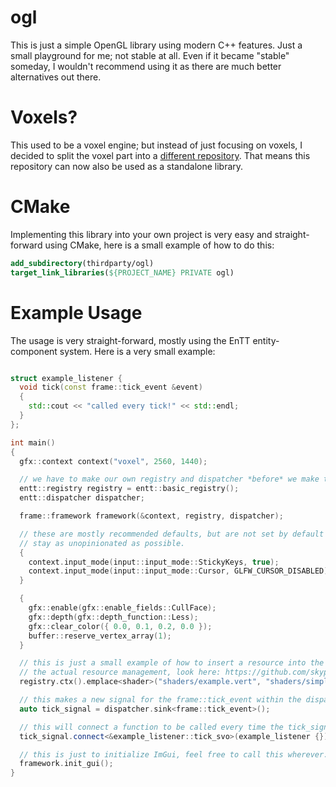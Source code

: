 # ogl

This is just a simple OpenGL library using modern C++ features. Just a small playground for me; not stable at all. Even if it became "stable" someday, I wouldn't recommend using it as there are much better alternatives out there.

# Voxels?

This used to be a voxel engine; but instead of just focusing on voxels, I decided to split the voxel part into a [different repository](https://github.com/therealnv6/voxels-ogl). That means this repository can now also be used as a standalone library.

# CMake

Implementing this library into your own project is very easy and straight-forward using CMake, here is a small example of how to do this:

```cmake
add_subdirectory(thirdparty/ogl)
target_link_libraries(${PROJECT_NAME} PRIVATE ogl)
```

# Example Usage

The usage is very straight-forward, mostly using the EnTT entity-component system. Here is a very small example:

```cpp

struct example_listener {
  void tick(const frame::tick_event &event)
  {
    std::cout << "called every tick!" << std::endl;
  }
};

int main()
{
  gfx::context context("voxel", 2560, 1440);

  // we have to make our own registry and dispatcher *before* we make the framework, as the framework needs these.  
  entt::registry registry = entt::basic_registry();
  entt::dispatcher dispatcher;

  frame::framework framework(&context, registry, dispatcher);

  // these are mostly recommended defaults, but are not set by default to 
  // stay as unopinionated as possible.
  {
    context.input_mode(input::input_mode::StickyKeys, true);
    context.input_mode(input::input_mode::Cursor, GLFW_CURSOR_DISABLED);
  }

  {
    gfx::enable(gfx::enable_fields::CullFace);
    gfx::depth(gfx::depth_function::Less);
    gfx::clear_color({ 0.0, 0.1, 0.2, 0.0 });
    buffer::reserve_vertex_array(1);
  }

  // this is just a small example of how to insert a resource into the entt registry, ideally, you should use
  // the actual resource management, look here: https://github.com/skypjack/entt/wiki/Crash-Course:-resource-management
  registry.ctx().emplace<shader>("shaders/example.vert", "shaders/simple.frag");

  // this makes a new signal for the frame::tick_event within the dispatcher we created above
  auto tick_signal = dispatcher.sink<frame::tick_event>();

  // this will connect a function to be called every time the tick_signal variable gets signaled to be invoked.
  tick_signal.connect<&example_listener::tick_svo>(example_listener {});

  // this is just to initialize ImGui, feel free to call this wherever.
  framework.init_gui();
}
```
